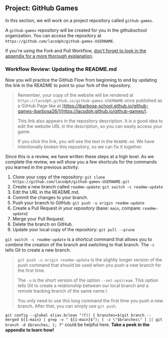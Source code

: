 ## Project: GitHub Games

In this section, we will work on a project repository called `github-games`.

A `github-games` repository will be created for you in the githubschool organization. You can access the repository at `https://github.com/lacodph/github-games-USERNAME`.

If you're using the Fork and Pull Workflow, [don't forget to look in the appendix for a more thorough explanation](app_fork_workflow.md).

### Workflow Review: Updating the README.md

Now you will practice the GitHub Flow from beginning to end by updating the link in the README to point to your fork of the repository.

> Remember, your copy of the website will be rendered at `https://lacodph.github.io/github-games-USERNAME` once published as a GitHub Page like at [https://jbarbosa-school.github.io/github-games-jbarbosa26/](https://lacodph.github.io/github-games/).
>
> This link also appears in the repository description. It is a good idea to edit the website URL in the description, so you can easily access your game.
>
> If you click the link, you will see the text in the `README.md`. We have intentionally broken this repository, so we can fix it together.

Since this is a review, we have written these steps at a high level. As we complete the review, we will show you a few shortcuts for the commands you learned in the previous activity:

1. Clone your copy of the repository: `git clone https://github.com/lacodph/github-games-USERNAME.git`
1. Create a new branch called `readme-update`: `git switch -c readme-update`
1. Edit the URL in the README.md.
1. Commit the changes to your branch.
1. Push your branch to GitHub: `git push -u origin readme-update`
1. Create a Pull Request *in your repository* (base: `main`, compare: `readme-update`)
1. Merge your Pull Request.
1. Delete the branch on GitHub.
1. Update your local copy of the repository: `git pull --prune`

`git switch -c readme-update` is a shortcut command that allows you to combine the creation of the branch and switching to that branch. The `-c` tells Git to create a new branch.

> `git push -u origin readme-update` is the slightly longer version of the push command that should be used when you push a new branch for the first time.
>
> The `-u` is the short version of the option `--set-upstream`. This option tells Git to create a relationship between our local branch and a remote tracking branch of the same name.\
>
> You only need to use this long command the first time you push a new branch. After that, you can simply use `git push`.

`git config --global alias.bclean "!f() { branches=$(git branch --merged ${1-main} | grep -v " ${1-main}$"); [ -z \"$branches\" ] || git branch -d $branches; }; f"` could be helpful here. **Take a peek in the appendix to learn how!**
